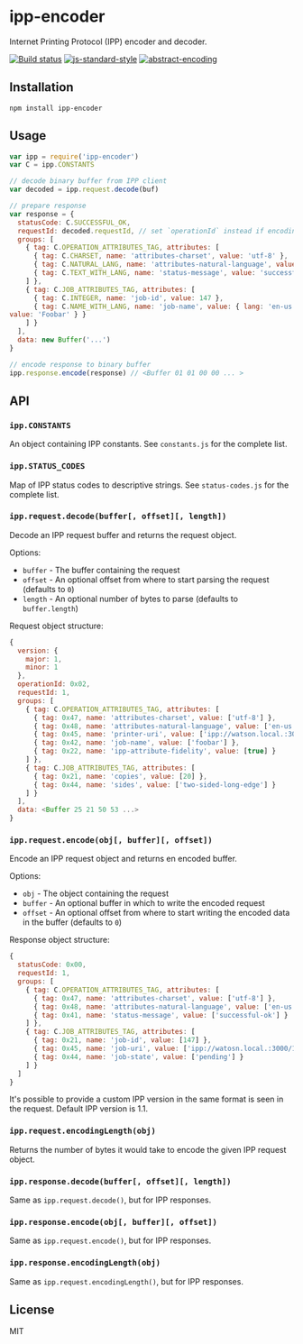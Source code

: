 # ipp-encoder

Internet Printing Protocol (IPP) encoder and decoder.

[![Build status](https://travis-ci.org/watson/ipp-encoder.svg?branch=master)](https://travis-ci.org/watson/ipp-encoder)
[![js-standard-style](https://img.shields.io/badge/code%20style-standard-brightgreen.svg?style=flat)](https://github.com/feross/standard)
[![abstract-encoding](https://img.shields.io/badge/abstract--encoding-compliant-brightgreen.svg?style=flat)](https://github.com/mafintosh/abstract-encoding)

## Installation

```
npm install ipp-encoder
```

## Usage

```js
var ipp = require('ipp-encoder')
var C = ipp.CONSTANTS

// decode binary buffer from IPP client
var decoded = ipp.request.decode(buf)

// prepare response
var response = {
  statusCode: C.SUCCESSFUL_OK,
  requestId: decoded.requestId, // set `operationId` instead if encoding a request
  groups: [
    { tag: C.OPERATION_ATTRIBUTES_TAG, attributes: [
      { tag: C.CHARSET, name: 'attributes-charset', value: 'utf-8' },
      { tag: C.NATURAL_LANG, name: 'attributes-natural-language', value: 'en-us' },
      { tag: C.TEXT_WITH_LANG, name: 'status-message', value: 'successful-ok' }
    ] },
    { tag: C.JOB_ATTRIBUTES_TAG, attributes: [
      { tag: C.INTEGER, name: 'job-id', value: 147 },
      { tag: C.NAME_WITH_LANG, name: 'job-name', value: { lang: 'en-us',
value: 'Foobar' } }
    ] }
  ],
  data: new Buffer('...')
}

// encode response to binary buffer
ipp.response.encode(response) // <Buffer 01 01 00 00 ... >
```

## API

### `ipp.CONSTANTS`

An object containing IPP constants. See `constants.js` for the complete
list.

### `ipp.STATUS_CODES`

Map of IPP status codes to descriptive strings. See `status-codes.js`
for the complete list.

### `ipp.request.decode(buffer[, offset][, length])`

Decode an IPP request buffer and returns the request object.

Options:

- `buffer` - The buffer containing the request
- `offset` - An optional offset from where to start parsing the request
  (defaults to `0`)
- `length` - An optional number of bytes to parse (defaults to
  `buffer.length`)

Request object structure:

```js
{
  version: {
    major: 1,
    minor: 1
  },
  operationId: 0x02,
  requestId: 1,
  groups: [
    { tag: C.OPERATION_ATTRIBUTES_TAG, attributes: [
      { tag: 0x47, name: 'attributes-charset', value: ['utf-8'] },
      { tag: 0x48, name: 'attributes-natural-language', value: ['en-us'] },
      { tag: 0x45, name: 'printer-uri', value: ['ipp://watson.local.:3000/'] },
      { tag: 0x42, name: 'job-name', value: ['foobar'] },
      { tag: 0x22, name: 'ipp-attribute-fidelity', value: [true] }
    ] },
    { tag: C.JOB_ATTRIBUTES_TAG, attributes: [
      { tag: 0x21, name: 'copies', value: [20] },
      { tag: 0x44, name: 'sides', value: ['two-sided-long-edge'] }
    ] }
  ],
  data: <Buffer 25 21 50 53 ...>
}
```

### `ipp.request.encode(obj[, buffer][, offset])`

Encode an IPP request object and returns en encoded buffer.

Options:

- `obj` - The object containing the request
- `buffer` - An optional buffer in which to write the encoded request
- `offset` - An optional offset from where to start writing the encoded
  data in the buffer (defaults to `0`)

Response object structure:

```js
{
  statusCode: 0x00,
  requestId: 1,
  groups: [
    { tag: C.OPERATION_ATTRIBUTES_TAG, attributes: [
      { tag: 0x47, name: 'attributes-charset', value: ['utf-8'] },
      { tag: 0x48, name: 'attributes-natural-language', value: ['en-us'] },
      { tag: 0x41, name: 'status-message', value: ['successful-ok'] }
    ] },
    { tag: C.JOB_ATTRIBUTES_TAG, attributes: [
      { tag: 0x21, name: 'job-id', value: [147] },
      { tag: 0x45, name: 'job-uri', value: ['ipp://watosn.local.:3000/123'] }
      { tag: 0x44, name: 'job-state', value: ['pending'] }
    ] }
  ]
}
```

It's possible to provide a custom IPP version in the same format is seen
in the request. Default IPP version is 1.1.

### `ipp.request.encodingLength(obj)`

Returns the number of bytes it would take to encode the given IPP
request object.

### `ipp.response.decode(buffer[, offset][, length])`

Same as `ipp.request.decode()`, but for IPP responses.

### `ipp.response.encode(obj[, buffer][, offset])`

Same as `ipp.request.encode()`, but for IPP responses.

### `ipp.response.encodingLength(obj)`

Same as `ipp.request.encodingLength()`, but for IPP responses.

## License

MIT

